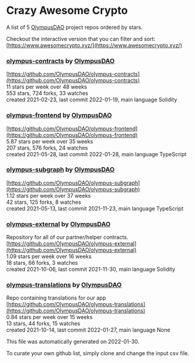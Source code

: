 # Crazy Awesome Crypto
A list of 5 [OlympusDAO](https://github.com/OlympusDAO) project repos ordered by stars.  

Checkout the interactive version that you can filter and sort: 
[https://www.awesomecrypto.xyz/](https://www.awesomecrypto.xyz/)  


### [olympus-contracts](https://github.com/OlympusDAO/olympus-contracts) by [OlympusDAO](https://github.com/OlympusDAO)  
  
[https://github.com/OlympusDAO/olympus-contracts](https://github.com/OlympusDAO/olympus-contracts)  
11 stars per week over 48 weeks  
553 stars, 724 forks, 33 watches  
created 2021-02-23, last commit 2022-01-19, main language Solidity  


### [olympus-frontend](https://github.com/OlympusDAO/olympus-frontend) by [OlympusDAO](https://github.com/OlympusDAO)  
  
[https://github.com/OlympusDAO/olympus-frontend](https://github.com/OlympusDAO/olympus-frontend)  
5.87 stars per week over 35 weeks  
207 stars, 576 forks, 24 watches  
created 2021-05-28, last commit 2022-01-28, main language TypeScript  


### [olympus-subgraph](https://github.com/OlympusDAO/olympus-subgraph) by [OlympusDAO](https://github.com/OlympusDAO)  
  
[https://github.com/OlympusDAO/olympus-subgraph](https://github.com/OlympusDAO/olympus-subgraph)  
1.12 stars per week over 37 weeks  
42 stars, 125 forks, 8 watches  
created 2021-05-13, last commit 2021-11-23, main language TypeScript  


### [olympus-external](https://github.com/OlympusDAO/olympus-external) by [OlympusDAO](https://github.com/OlympusDAO)  
Repository for all of our partner/helper contracts.   
[https://github.com/OlympusDAO/olympus-external](https://github.com/OlympusDAO/olympus-external)  
1.09 stars per week over 16 weeks  
18 stars, 66 forks, 3 watches  
created 2021-10-06, last commit 2021-11-30, main language Solidity  


### [olympus-translations](https://github.com/OlympusDAO/olympus-translations) by [OlympusDAO](https://github.com/OlympusDAO)  
Repo containing translations for our app  
[https://github.com/OlympusDAO/olympus-translations](https://github.com/OlympusDAO/olympus-translations)  
0.84 stars per week over 15 weeks  
13 stars, 44 forks, 15 watches  
created 2021-10-14, last commit 2022-01-27, main language None  


This file was automatically generated on 2022-01-30.  

To curate your own github list, simply clone and change the input csv file.  